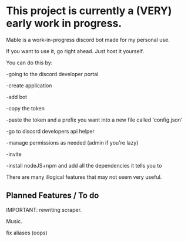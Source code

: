 # This project is currently a (VERY) early work in progress.


Mable is a work-in-progress discord bot made for my personal use.

If you want to use it, go right ahead. Just host it yourself.


You can do this by:

-going to the discord developer portal

-create application

-add bot

-copy the token

-paste the token and a prefix you want into a new file called 'config.json'

-go to discord developers api helper

-manage permissions as needed (admin if you're lazy)

-invite

-install nodeJS+npm and add all the dependencies it tells you to


There are many illogical features that may not seem very useful.

## Planned Features / To do


IMPORTANT: rewriting scraper.

Music.

fix aliases (oops)
